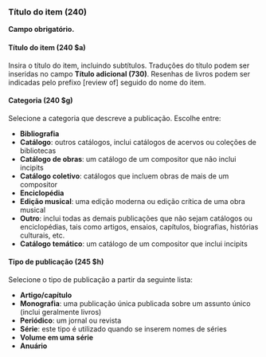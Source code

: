 ### Título do item (240)
**Campo obrigatório.**

#### Título do item (240 $a)

Insira o título do item, incluindo subtítulos. Traduções do título podem ser inseridas no campo **Título adicional (730)**. Resenhas de livros podem ser indicadas pelo prefixo [review of] seguido do nome do item.

#### Categoria (240 $g)

Selecione a categoria que descreve a publicação. Escolhe entre:

- **Bibliografia**
- **Catálogo**: outros catálogos, inclui catálogos de acervos ou coleções de bibliotecas
- **Catálogo de obras**: um catálogo de um compositor que não inclui incipits
- **Catálogo coletivo**: catálogos que incluem obras de mais de um compositor
- **Enciclopédia**
- **Edição musical**: uma edição moderna ou edição crítica de uma obra musical
- **Outro**: inclui todas as demais publicações que não sejam catálogos ou enciclopédias, tais como artigos, ensaios, capítulos, biografias, histórias culturais, etc.
- **Catálogo temático**: um catálogo de um compositor que inclui incipits

#### Tipo de publicação (245 $h)  

Selecione o tipo de publicação a partir da seguinte lista:

- **Artigo/capítulo**
- **Monografia**: uma publicação única publicada sobre um assunto único (inclui geralmente livros)
- **Periódico**: um jornal ou revista
- **Série**: este tipo é utilizado quando se inserem nomes de séries  
- **Volume em uma série**
- **Anuário**
